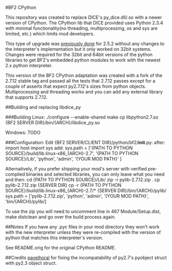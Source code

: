 #BF2 CPython

This repository was created to replace DICE's py_dice.dll/.so with a newer version of CPython. The CPython lib that DICE provided uses Python 2.3.4 with minimal functionality(no threading, multiprocessing, os and sys are limited, etc.) which limits mod developers.

This type of upgrade was [previously done](https://blog.garethj.com/2008/05/07/replacing-python-on-a-battlefield-2-server) for 2.5.2 without any changes to the interpreter's implementation but it only worked on 32bit systems. Changes were required for the 32bit and 64bit versions of the python libraries to get BF2's embedded python modules to work with the newest 2.x python interpreter.

This version of the BF2 CPython adaptation was created with a fork of the 2.7.12 stable tag and passed all the tests that 2.7.12 passes except for a couple of asserts that expect py2.7.12's sizes from python objects. Multiprocessing and threading works and you can add any external library that supports 2.7.12.


##Building and replacing libdice_py

###Building
Linux: 
    ./configure --enable-shared
    make
    cp libpython2.7.so {BF2 SERVER DIR}/bin/{ARCH}/libdice_py.so

Windows: TODO


###Configuration:
Edit {BF2 SERVER/CLIENT DIR}/python/bf2/__init__.py:
after:
    import host
    import sys
add:
    sys.path = ['{PATH TO PYTHON SOURCE}/build/lib.linux-x86_{ARCH}-2.7', '{PATH TO PYTHON SOURCE}/Lib', 'python', 'admin', '{YOUR MOD PATH}' ]

Alternatively, if you prefer shipping your mod's server with verified pre-compiled binaries and selected libraries, you can only leave what you need and then:
    cd {PATH TO PYTHON SOURCE}/Lib/
    zip -r pylib-2.7.12.zip .
    cp pylib-2.7.12.zip {SERVER DIR}
    cp -r {PATH TO PYTHON SOURCE}/build/lib.linux-x86_{ARCH}-2.7/* {SERVER DIR}/bin/{ARCH}/pylib/
    sys.path = ['pylib-2.7.12.zip', 'python', 'admin', '{YOUR MOD PATH}', 'bin/{ARCH}/pylib/]

To use the zip you will need to uncomment line in 467 Module/Setup.dist, make distclean and go over the build process again.


##Notes
If you have any .pyc files in your mod directory they won't work with the new interpreter unless they were re-compiled with the version of python that matches this interpreter's version.

See README.orig for the original CPython README.


##Credits
[pavelhoral](github.com/Pavelhoral) for fixing the incompatability of py2.7's pyobject struct with py2.3 object struct.
